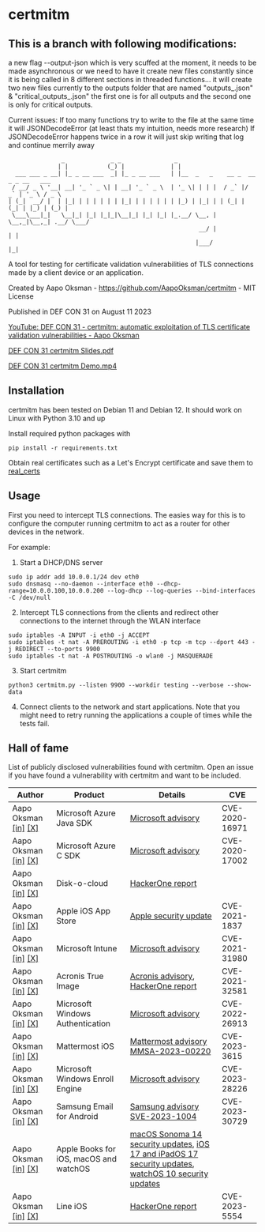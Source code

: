 # certmitm

## This is a branch with following modifications:
a new flag --output-json which is very scuffed at the moment, it needs to be made asynchronous or we need to have it create new files constantly since it is being called in 8 different sections in threaded functions...
it will create two new files currently to the outputs folder that are named "outputs_<datetime>.json" & "critical_outputs_<datetime>.json" the first one is for all outputs and the second one is only for critical outputs.

Current issues:
If too many functions try to write to the file at the same time it will JSONDecodeError (at least thats my intuition, needs more research)
If JSONDecodeError happens twice in a row it will just skip writing that log and continue merrily away


```
               _             _ _               _                                     
              | |           (_) |             | |                                    
  ___ ___ _ __| |_ _ __ ___  _| |_ _ __ ___   | |__  _   _    __ _  __ _ _ __   ___  
 / __/ _ \ '__| __| '_ ` _ \| | __| '_ ` _ \  | '_ \| | | |  / _` |/ _` | '_ \ / _ \ 
| (_|  __/ |  | |_| | | | | | | |_| | | | | | | |_) | |_| | | (_| | (_| | |_) | (_) |
 \___\___|_|   \__|_| |_| |_|_|\__|_| |_| |_| |_.__/ \__, |  \__,_|\__,_| .__/ \___/ 
                                                      __/ |             | |          
                                                     |___/              |_|          

```

A tool for testing for certificate validation vulnerabilities of TLS connections made by a client device or an application.

Created by Aapo Oksman - https://github.com/AapoOksman/certmitm - MIT License

Published in DEF CON 31 on August 11 2023

[YouTube: DEF CON 31 - certmitm: automatic exploitation of TLS certificate validation vulnerabilities - Aapo Oksman](https://www.youtube.com/watch?v=w_l2q_Gyqfo)

[DEF CON 31 certmitm Slides.pdf](https://media.defcon.org/DEF%20CON%2031/DEF%20CON%2031%20presentations/Aapo%20Oksman%20-%20certmitm%20automatic%20exploitation%20of%20TLS%20certificate%20validation%20vulnerabilities.pdf)

[DEF CON 31 certmitm Demo.mp4](https://media.defcon.org/DEF%20CON%2031/DEF%20CON%2031%20presentations/Aapo%20Oksman%20-%20certmitm%20automatic%20exploitation%20of%20TLS%20certificate%20validation%20vulnerabilities-demo.mp4)

## Installation

certmitm has been tested on Debian 11 and Debian 12. It should work on Linux with Python 3.10 and up

Install required python packages with

```
pip install -r requirements.txt
```

Obtain real certificates such as a Let's Encrypt certificate and save them to [real_certs](real_certs)

## Usage

First you need to intercept TLS connections. The easies way for this is to configure the computer running certmitm to act as a router for other devices in the network.

For example:

1. Start a DHCP/DNS server

```
sudo ip addr add 10.0.0.1/24 dev eth0
sudo dnsmasq --no-daemon --interface eth0 --dhcp-range=10.0.0.100,10.0.0.200 --log-dhcp --log-queries --bind-interfaces -C /dev/null
```

2. Intercept TLS connections from the clients and redirect other connections to the internet through the WLAN interface

```
sudo iptables -A INPUT -i eth0 -j ACCEPT
sudo iptables -t nat -A PREROUTING -i eth0 -p tcp -m tcp --dport 443 -j REDIRECT --to-ports 9900
sudo iptables -t nat -A POSTROUTING -o wlan0 -j MASQUERADE
```

3. Start certmitm

```
python3 certmitm.py --listen 9900 --workdir testing --verbose --show-data
```

4. Connect clients to the network and start applications. Note that you might need to retry running the applications a couple of times while the tests fail.

## Hall of fame

List of publicly disclosed vulnerabilities found with certmitm. Open an issue if you have found a vulnerability with certmitm and want to be included.

| Author        | Product       | Details     | CVE |
| ------------- | ------------- | ----------- | --- |
| Aapo Oksman [[in]](https://www.linkedin.com/in/AapoOksman/) [[X]](https://twitter.com/AapoOksman)  | Microsoft Azure Java SDK | [Microsoft advisory](https://msrc.microsoft.com/update-guide/en-US/advisory/CVE-2020-16971) | CVE-2020-16971 |
| Aapo Oksman [[in]](https://www.linkedin.com/in/AapoOksman/) [[X]](https://twitter.com/AapoOksman)  | Microsoft Azure C SDK | [Microsoft advisory](https://msrc.microsoft.com/update-guide/en-US/advisory/CVE-2020-17002) | CVE-2020-17002 |
| Aapo Oksman [[in]](https://www.linkedin.com/in/AapoOksman/) [[X]](https://twitter.com/AapoOksman)  | Disk-o-cloud | [HackerOne report](https://hackerone.com/reports/1026893) |  |
| Aapo Oksman [[in]](https://www.linkedin.com/in/AapoOksman/) [[X]](https://twitter.com/AapoOksman)  | Apple iOS App Store | [Apple security update](https://support.apple.com/en-us/HT212317) | CVE-2021-1837 |
| Aapo Oksman [[in]](https://www.linkedin.com/in/AapoOksman/) [[X]](https://twitter.com/AapoOksman)  | Microsoft Intune | [Microsoft advisory](https://msrc.microsoft.com/update-guide/en-US/advisory/CVE-2021-31980) | CVE-2021-31980 |
| Aapo Oksman [[in]](https://www.linkedin.com/in/AapoOksman/) [[X]](https://twitter.com/AapoOksman)  | Acronis True Image | [Acronis advisory](https://security-advisory.acronis.com/updates/UPD-2103-e974-184f), [HackerOne report](https://hackerone.com/reports/1056144) | CVE-2021-32581 |
| Aapo Oksman [[in]](https://www.linkedin.com/in/AapoOksman/) [[X]](https://twitter.com/AapoOksman)  | Microsoft Windows Authentication | [Microsoft advisory](https://msrc.microsoft.com/update-guide/en-US/advisory/CVE-2022-26913) | CVE-2022-26913 |
| Aapo Oksman [[in]](https://www.linkedin.com/in/AapoOksman/) [[X]](https://twitter.com/AapoOksman)  | Mattermost iOS | [Mattermost advisory MMSA-2023-00220](https://mattermost.com/security-updates/) | CVE-2023-3615 |
| Aapo Oksman [[in]](https://www.linkedin.com/in/AapoOksman/) [[X]](https://twitter.com/AapoOksman)  | Microsoft Windows Enroll Engine | [Microsoft advisory](https://msrc.microsoft.com/update-guide/en-US/advisory/CVE-2023-28226) | CVE-2023-28226 |
| Aapo Oksman [[in]](https://www.linkedin.com/in/AapoOksman/) [[X]](https://twitter.com/AapoOksman)  | Samsung Email for Android | [Samsung advisory SVE-2023-1004](https://security.samsungmobile.com/serviceWeb.smsb) | CVE-2023-30729 |
| Aapo Oksman [[in]](https://www.linkedin.com/in/AapoOksman/) [[X]](https://twitter.com/AapoOksman)  | Apple Books for iOS, macOS and watchOS | [macOS Sonoma 14 security updates](https://support.apple.com/HT213940), [iOS 17 and iPadOS 17 security updates](https://support.apple.com/HT213938), [watchOS 10 security updates](https://support.apple.com/HT213937) |  |
| Aapo Oksman [[in]](https://www.linkedin.com/in/AapoOksman/) [[X]](https://twitter.com/AapoOksman)  | Line iOS | [HackerOne report](https://hackerone.com/reports/2106827) | CVE-2023-5554 |
